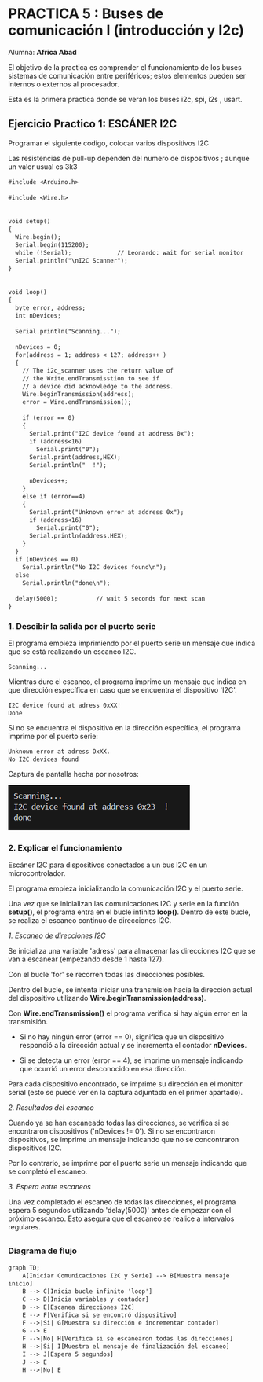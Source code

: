 # PRACTICA 5 :  Buses de comunicación I (introducción y I2c)
Alumna: **Africa Abad**

El objetivo de la practica es comprender el funcionamiento de los buses
  sistemas de comunicación entre periféricos;  estos elementos pueden 
  ser internos o externos  al procesador.

Esta es la primera practica donde se verán los buses i2c, spi,
 i2s , usart.



## Ejercicio Practico 1:  ESCÁNER I2C

Programar el siguiente codigo,  colocar varios dispositivos  I2C 


Las resistencias de pull-up  dependen del numero de dispositivos ; 
aunque un valor usual es  3k3 



```
#include <Arduino.h>

#include <Wire.h>


void setup()
{
  Wire.begin();
  Serial.begin(115200);
  while (!Serial);             // Leonardo: wait for serial monitor
  Serial.println("\nI2C Scanner");
}
 
 
void loop()
{
  byte error, address;
  int nDevices;
 
  Serial.println("Scanning...");
 
  nDevices = 0;
  for(address = 1; address < 127; address++ )
  {
    // The i2c_scanner uses the return value of
    // the Write.endTransmisstion to see if
    // a device did acknowledge to the address.
    Wire.beginTransmission(address);
    error = Wire.endTransmission();
 
    if (error == 0)
    {
      Serial.print("I2C device found at address 0x");
      if (address<16)
        Serial.print("0");
      Serial.print(address,HEX);
      Serial.println("  !");
 
      nDevices++;
    }
    else if (error==4)
    {
      Serial.print("Unknown error at address 0x");
      if (address<16)
        Serial.print("0");
      Serial.println(address,HEX);
    }    
  }
  if (nDevices == 0)
    Serial.println("No I2C devices found\n");
  else
    Serial.println("done\n");
 
  delay(5000);           // wait 5 seconds for next scan
}
```

### 1. Descibir la salida por el puerto serie 

El programa empieza imprimiendo por el puerto serie un mensaje que indica que se está realizando un escaneo I2C.

    Scanning...

Mientras dure el escaneo, el programa imprime un mensaje que indica en que dirección específica en caso que se encuentra el dispositivo 'I2C'.

    I2C device found at adress 0xXX!
    Done

Si no se encuentra el dispositivo en la dirección específica, el programa imprime por el puerto serie:

    Unknown error at adress OxXX.
    No I2C devices found


Captura de pantalla hecha por nosotros:

![](device_found.png)
        

### 2. Explicar el funcionamiento 

Escáner I2C para dispositivos conectados a un bus I2C en un microcontrolador.

El programa empieza inicializando la comunicación I2C y el puerto serie.

Una vez que se inicializan las comunicaciones I2C y serie en la función **setup()**, el programa entra en el bucle infinito **loop()**. Dentro de este bucle, se realiza el escaneo continuo de direcciones I2C.

  *1. Escaneo de direcciones I2C*

Se inicializa una variable 'adress' para almacenar las direcciones I2C que se van a escanear (empezando desde 1 hasta 127). 

Con el bucle 'for' se recorren todas las direcciones posibles.

Dentro del bucle, se intenta iniciar una transmisión hacia la dirección actual del dispositivo utilizando **Wire.beginTransmission(address)**.

Con **Wire.endTransmission()** el programa verifica si hay algún error en la transmisión.

  - Si no hay ningún error (error == 0), significa que un dispositivo respondió a la dirección actual y se incrementa el contador **nDevices**.

  - Si se detecta un error (error == 4), se imprime un mensaje indicando que ocurrió un error desconocido en esa dirección.

Para cada dispositivo encontrado, se imprime su dirección en el monitor serial (esto se puede ver en la captura adjuntada en el primer apartado).

  *2. Resultados del escaneo*

Cuando ya se han escaneado todas las direcciones, se verifica si se encontraron dispositivos ('nDevices != 0'). Si no se encontraron dispositivos, se imprime un mensaje indicando que no se concontraron dispositivos I2C.

Por lo contrario, se imprime por el puerto serie un mensaje indicando que se completó el escaneo.

  *3. Espera entre escaneos*

Una vez completado el escaneo de todas las direcciones, el programa espera 5 segundos utilizando 'delay(5000)' antes de empezar con el próximo escaneo. Esto asegura que el escaneo se realice a intervalos regulares.

## 

### Diagrama de flujo

```mermaid
graph TD;
    A[Iniciar Comunicaciones I2C y Serie] --> B[Muestra mensaje inicio]
    B --> C[Inicia bucle infinito 'loop']
    C --> D[Inicia variables y contador]
    D --> E[Escanea direcciones I2C]
    E --> F[Verifica si se encontró dispositivo]
    F -->|Si| G[Muestra su dirección e incrementar contador] 
    G --> E
    F -->|No| H[Verifica si se escanearon todas las direcciones]
    H -->|Si| I[Muestra el mensaje de finalización del escaneo]
    I --> J[Espera 5 segundos]
    J --> E
    H -->|No| E
```
